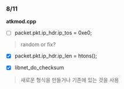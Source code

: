 ### 8/11

**atkmod.cpp**
- [ ] packet.pkt.ip_hdr.ip_tos = 0xe0;
>   random or fix?
    
- [x] packet.pkt.ip_hdr.ip_len = htons(); 

- [x] libnet_do_checksum
>   새로운 형식을 만들거나 기존에 있는 것을 사용

